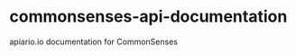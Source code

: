 commonsenses-api-documentation
==============================

apiario.io documentation for CommonSenses